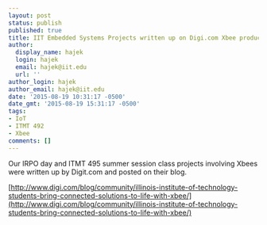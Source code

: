 ```yaml
---
layout: post
status: publish
published: true
title: IIT Embedded Systems Projects written up on Digi.com Xbee product blog
author:
  display_name: hajek
  login: hajek
  email: hajek@iit.edu
  url: ''
author_login: hajek
author_email: hajek@iit.edu
date: '2015-08-19 10:31:17 -0500'
date_gmt: '2015-08-19 15:31:17 -0500'
tags:
- IoT
- ITMT 492
- Xbee
comments: []
---
```

Our IRPO day and ITMT 495 summer session class projects involving Xbees were written up by Digit.com and posted on their blog.

[http://www.digi.com/blog/community/illinois-institute-of-technology-students-bring-connected-solutions-to-life-with-xbee/](http://www.digi.com/blog/community/illinois-institute-of-technology-students-bring-connected-solutions-to-life-with-xbee/)
